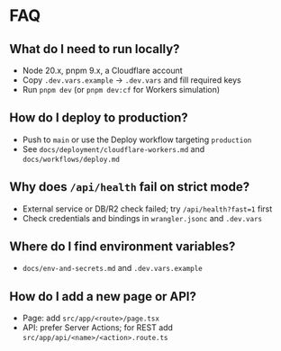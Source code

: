 # FAQ

## What do I need to run locally?
- Node 20.x, pnpm 9.x, a Cloudflare account
- Copy `.dev.vars.example` → `.dev.vars` and fill required keys
- Run `pnpm dev` (or `pnpm dev:cf` for Workers simulation)

## How do I deploy to production?
- Push to `main` or use the Deploy workflow targeting `production`
- See `docs/deployment/cloudflare-workers.md` and `docs/workflows/deploy.md`

## Why does `/api/health` fail on strict mode?
- External service or DB/R2 check failed; try `/api/health?fast=1` first
- Check credentials and bindings in `wrangler.jsonc` and `.dev.vars`

## Where do I find environment variables?
- `docs/env-and-secrets.md` and `.dev.vars.example`

## How do I add a new page or API?
- Page: add `src/app/<route>/page.tsx`
- API: prefer Server Actions; for REST add `src/app/api/<name>/<action>.route.ts`

